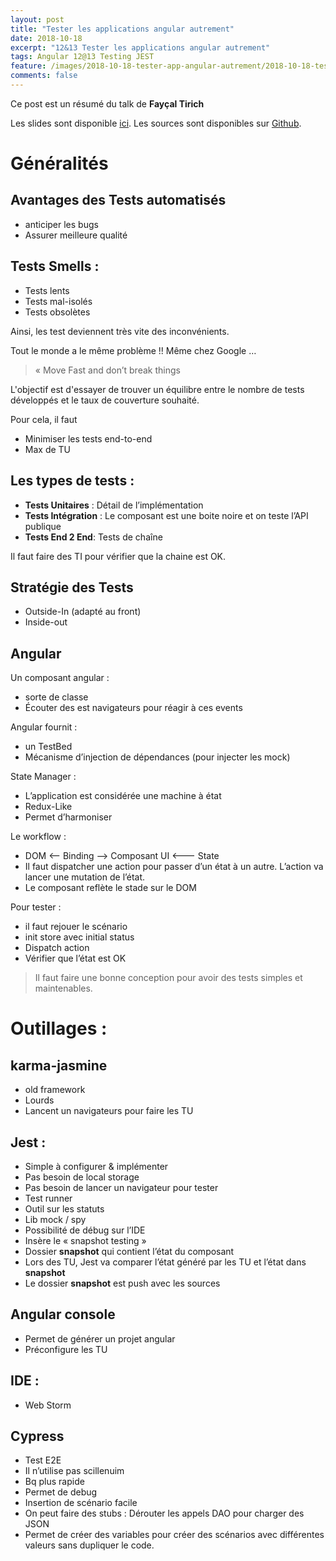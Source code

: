 ```yaml
---
layout: post
title: "Tester les applications angular autrement"
date: 2018-10-18
excerpt: "12&13 Tester les applications angular autrement"
tags: Angular 12@13 Testing JEST
feature: /images/2018-10-18-tester-app-angular-autrement/2018-10-18-tester-app-angular-autrement-affiche.png
comments: false
---
```


Ce post est un résumé du talk de __Fayçal Tirich__

Les slides sont disponible [ici](https://github.com/Ahdak/tester-angular-autrement/blob/master/Slide-Tester-Angular-Autrement.pdf).
Les sources sont disponibles sur [Github](https://github.com/Ahdak/tester-angular-autrement).


# Généralités

## Avantages des Tests automatisés
* anticiper les bugs
* Assurer meilleure qualité

## Tests Smells :
* Tests lents
* Tests mal-isolés
* Tests obsolètes

Ainsi, les test deviennent très vite des inconvénients.


Tout le monde a le même problème !! Même chez Google …

>« Move Fast and don’t break things

L'objectif est d'essayer de trouver un équilibre entre le nombre de tests développés et le taux de couverture souhaité.

Pour cela, il faut
* Minimiser les tests end-to-end
* Max de TU

## Les types de tests :
* __Tests Unitaires__ : Détail de l’implémentation
* __Tests Intégration__ : Le composant est une boite noire et on teste l’API publique
* __Tests End 2 End__: Tests de chaîne

Il faut faire des TI pour vérifier que la chaine est OK.

## Stratégie des Tests
* Outside-In (adapté au front)
* Inside-out

## Angular

Un composant angular :
* sorte de classe
* Écouter des est navigateurs pour réagir à ces events

Angular fournit :
* un TestBed
* Mécanisme d’injection de dépendances (pour injecter les mock)


State Manager :
* L’application est considérée une machine à état
* Redux-Like
* Permet d’harmoniser

Le workflow :
* DOM <— Binding —> Composant UI <——- State
* Il faut dispatcher une action pour passer d’un état à un autre. L’action va lancer une mutation de l’état.
* Le composant reflète le stade sur le DOM

Pour tester :
* il faut rejouer le scénario
* init store avec initial status
* Dispatch action
* Vérifier que l’état est OK


> Il faut faire une bonne conception pour avoir des tests simples et maintenables.


# Outillages :

## karma-jasmine
* old framework
* Lourds
* Lancent un navigateurs pour faire les TU

## Jest :
* Simple à configurer & implémenter
* Pas besoin de local storage
* Pas besoin de lancer un navigateur pour tester
* Test runner
* Outil sur les statuts
* Lib mock / spy
* Possibilité de débug sur l’IDE
* Insère le « snapshot testing »
* Dossier __snapshot__ qui contient l’état du composant
* Lors des TU, Jest va comparer l’état généré par les TU et l’état dans __snapshot__
* Le dossier __snapshot__ est push avec les sources


## Angular console
* Permet de générer un projet angular
* Préconfigure les TU

## IDE :
* Web Storm

## Cypress
* Test E2E
* Il n’utilise pas scillenuim
* Bq plus rapide
* Permet de debug
* Insertion de scénario facile
* On peut faire des stubs : Dérouter les appels DAO pour charger des JSON
* Permet de créer des variables pour créer des scénarios avec différentes valeurs sans dupliquer le code.
